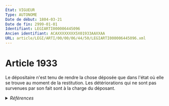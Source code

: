 ```yaml
---
État: VIGUEUR
Type: AUTONOME
Date de début: 1804-03-21
Date de fin: 2999-01-01
Identifiant: LEGIARTI000006445096
Ancien identifiant: ACAXXXXXXXX5X01933AAXXAA
URL: article/LEGI/ARTI/00/00/06/44/50/LEGIARTI000006445096.xml
---
```


<h1>Article 1933</h1>

Le dépositaire n'est tenu de rendre la chose déposée que dans l'état où elle se
trouve au moment de la restitution. Les détériorations qui ne sont pas survenues
par son fait sont à la charge du déposant.


<details>
  <summary><em>Références</em></summary>

  <h2>Références faites par l'article</h2>
  
  <ul>
    <li>
      CODIFICATION source Loi 1804-03-14
    </li>
    <li>
      CREATION source Loi 1804-03-14 promulguée le 24 mars 1804
    </li>
  </ul>
</details>
